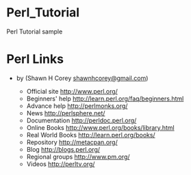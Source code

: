 # Perl_Tutorial
Perl Tutorial sample

# Perl Links 
* by (Shawn H Corey shawnhcorey@gmail.com)

    * Official site     http://www.perl.org/
    * Beginners' help   http://learn.perl.org/faq/beginners.html
    * Advance help      http://perlmonks.org/
    * News              http://perlsphere.net/
    * Documentation     http://perldoc.perl.org/
    * Online Books      http://www.perl.org/books/library.html
    * Real World Books  http://learn.perl.org/books/
    * Repository        http://metacpan.org/
    * Blog              http://blogs.perl.org/
    * Regional groups   http://www.pm.org/
    * Videos            http://perltv.org/
